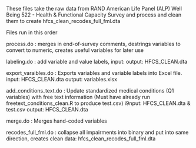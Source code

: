 
These files take the raw data from RAND American Life Panel (ALP) Well Being 522 - Health & Functional Capacity Survey and process and clean them to create hfcs_clean_recodes_full_fml.dta

Files run in this order 

process.do : merges in end-of-survey comments, destrings variables to convert to numeric, creates useful variables for later use 

labeling.do : add variable and value labels, input: output: HFCS_CLEAN.dta

export_varaibles.do : Exports variables and variable labels into Excel file. input: HFCS_CLEAN.dta output: variables.xlsx

add_conditions_text.do : Update standardized medical conditions (Q1 variables) with free text information (Must have already run freetext_conditions_clean.R to produce test.csv) i9nput: HFCS_CLEAN.dta & test.csv output: HFCS_CLEAN.dta

merge.do : Merges hand-coded variables 

recodes_full_fml.do : collapse all impairments into binary and put into same direction, creates clean data: hfcs_clean_recodes_full_fml.dta
